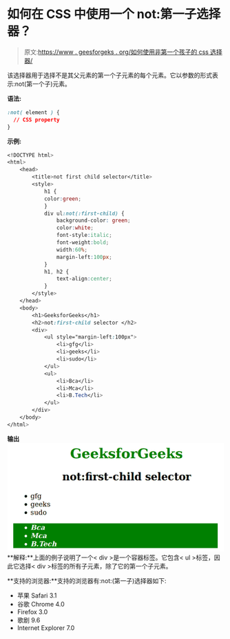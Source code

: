 # 如何在 CSS 中使用一个 not:第一子选择器？

> 原文:[https://www . geesforgeks . org/如何使用非第一个孩子的 css 选择器/](https://www.geeksforgeeks.org/how-to-use-a-notfirst-child-selector-in-css/)

该选择器用于选择不是其父元素的第一个子元素的每个元素。它以参数的形式表示:not(第一个子)元素。

**语法:**

```css
:not( element ) {
  // CSS property
} 

```

**示例:**

```css
<!DOCTYPE html>
<html>
    <head>
        <title>not first child selector</title>
        <style>
            h1 {
            color:green;
            }
            div ul:not(:first-child) {
                background-color: green;
                color:white;
                font-style:italic;
                font-weight:bold;
                width:60%;
                margin-left:100px;
            }
            h1, h2 {
                text-align:center;
            }
        </style>
    </head>
    <body>
        <h1>GeeksforGeeks</h1>
        <h2>not:first-child selector </h2>
        <div>
            <ul style="margin-left:100px">
                <li>gfg</li>
                <li>geeks</li>
                <li>sudo</li>
            </ul>
            <ul>
                <li>Bca</li>
                <li>Mca</li>
                <li>B.Tech</li>
            </ul>
        </div>
    </body>
</html>                    
```

**输出**
![](img/fa77b8b08e58752bda561c87c5fa1927.png)
**解释:**上面的例子说明了一个< div >是一个容器标签。它包含< ul >标签，因此它选择< div >标签的所有子元素，除了它的第一个子元素。

**支持的浏览器:**支持的浏览器有:not:(第一子)选择器如下:

*   苹果 Safari 3.1
*   谷歌 Chrome 4.0
*   Firefox 3.0
*   歌剧 9.6
*   Internet Explorer 7.0